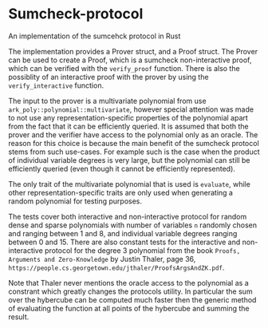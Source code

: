 # Sumcheck-protocol
An implementation of the sumcehck protocol in Rust


The implementation provides a Prover struct, and a Proof struct.
The Prover can be used to create a Proof, which is a sumcheck non-interactive proof, which can be verified with the `verify_proof` function.
There is also the possiblity of an interactive proof with the prover by using the `verify_interactive` function.

The input to the prover is a multivariate polynomial from use `ark_poly::polynomial::multivariate`, however special attention was made to not use any representation-specific properties of the polynomial apart from the fact that it can be efficiently queried.
It is assumed that both the prover and the verifier have access to the polynomial only as an oracle.
The reason for this choice is because the main benefit of the sumcheck protocol stems from such use-cases.
For example such is the case when the product of individual variable degrees is very large, but the polynomial can still be efficiently queried (even though it cannot be efficiently represented).

The only trait of the multivariate polynomial that is used is `evaluate`, while other representation-specific traits are only used when generating a random polynomial for testing purposes.

The tests cover both interactive and non-interactive protocol for random dense and sparse polynomials with number of variables `n` randomly chosen and ranging between 1 and 8, and individual variable degrees ranging between 0 and 15.
There are also constant tests for the interactive and non-interactive protocol for the degree 3 polynomial from the book `Proofs, Arguments and Zero-Knowledge` by Justin Thaler, page 36, `https://people.cs.georgetown.edu/jthaler/ProofsArgsAndZK.pdf`. 

Note that Thaler never mentions the oracle access to the polynomial as a constrant which greatly changes the protocols utility. 
In particular the sum over the hybercube can be computed much faster then the generic method of evaluating the function at all points of the hybercube and summing the result.
